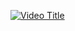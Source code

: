 [![Video Title](https://img.youtube.com/vi/0iHc1kHdg5M/0.jpg)](https://www.youtube.com/watch?v=0iHc1kHdg5M)
